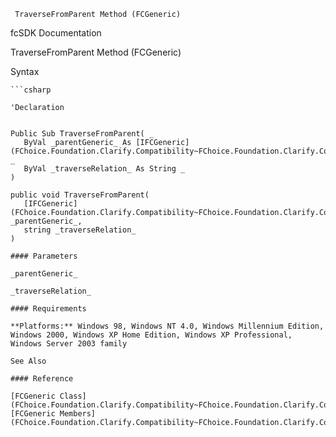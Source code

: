 ﻿     TraverseFromParent Method (FCGeneric)                                                   

fcSDK Documentation

TraverseFromParent Method (FCGeneric)

Syntax

```vbnet
```csharp

'Declaration
 

Public Sub TraverseFromParent( _
   ByVal _parentGeneric_ As [IFCGeneric](FChoice.Foundation.Clarify.Compatibility~FChoice.Foundation.Clarify.Compatibility.IFCGeneric.md), _
   ByVal _traverseRelation_ As String _
) 

public void TraverseFromParent( 
   [IFCGeneric](FChoice.Foundation.Clarify.Compatibility~FChoice.Foundation.Clarify.Compatibility.IFCGeneric.md) _parentGeneric_,
   string _traverseRelation_
)

#### Parameters

_parentGeneric_

_traverseRelation_

#### Requirements

**Platforms:** Windows 98, Windows NT 4.0, Windows Millennium Edition, Windows 2000, Windows XP Home Edition, Windows XP Professional, Windows Server 2003 family

See Also

#### Reference

[FCGeneric Class](FChoice.Foundation.Clarify.Compatibility~FChoice.Foundation.Clarify.Compatibility.FCGeneric.md)  
[FCGeneric Members](FChoice.Foundation.Clarify.Compatibility~FChoice.Foundation.Clarify.Compatibility.FCGeneric_members.md)